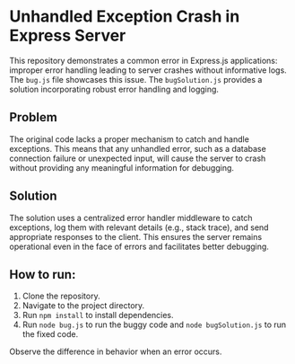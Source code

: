 # Unhandled Exception Crash in Express Server
This repository demonstrates a common error in Express.js applications: improper error handling leading to server crashes without informative logs.  The `bug.js` file showcases this issue. The `bugSolution.js` provides a solution incorporating robust error handling and logging.

## Problem
The original code lacks a proper mechanism to catch and handle exceptions. This means that any unhandled error, such as a database connection failure or unexpected input, will cause the server to crash without providing any meaningful information for debugging.

## Solution
The solution uses a centralized error handler middleware to catch exceptions, log them with relevant details (e.g., stack trace), and send appropriate responses to the client. This ensures the server remains operational even in the face of errors and facilitates better debugging.

## How to run:

1. Clone the repository.
2. Navigate to the project directory.
3. Run `npm install` to install dependencies.
4. Run `node bug.js` to run the buggy code and `node bugSolution.js` to run the fixed code. 

Observe the difference in behavior when an error occurs.